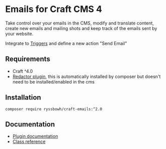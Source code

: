 # Emails for Craft CMS 4

Take control over your emails in the CMS, modify and translate content, create new emails and mailing shots and keep track of the emails sent by your website.

Integrate to [Triggers](https://plugins.craftcms.com/triggers) and define a new action "Send Email"

## Requirements

- Craft ^4.0
- [Redactor plugin](https://plugins.craftcms.com/redactor), this is automatically installed by composer but doesn't need to be installed/enabled in the cms

## Installation

`composer require ryssbowh/craft-emails:^2.0`

## Documentation

- [Plugin documentation](https://puzzlers.run/plugins/emails/2.x)
- [Class reference](https://ryssbowh.github.io/docs/craft-emails/namespaces/ryssbowh-craftemails.html)